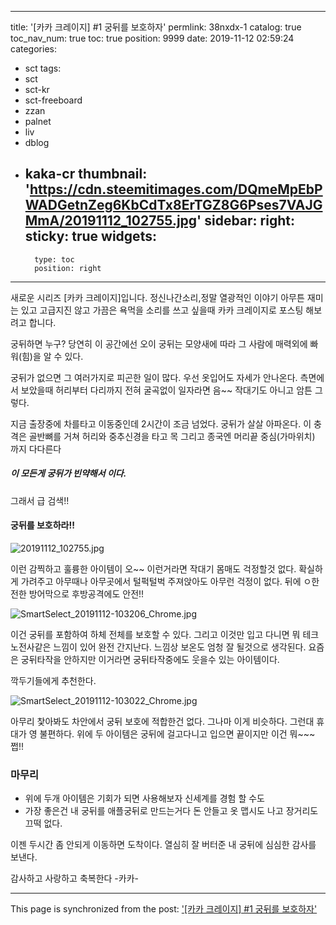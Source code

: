 
---
title: '[카카 크레이지] #1 궁뒤를 보호하자'
permlink: 38nxdx-1
catalog: true
toc_nav_num: true
toc: true
position: 9999
date: 2019-11-12 02:59:24
categories:
- sct
tags:
- sct
- sct-kr
- sct-freeboard
- zzan
- palnet
- liv
- dblog
- kaka-cr
thumbnail: 'https://cdn.steemitimages.com/DQmeMpEbPWADGetnZeg6KbCdTx8ErTGZ8G6Pses7VAJGMmA/20191112_102755.jpg'
sidebar:
    right:
        sticky: true
widgets:
    -
        type: toc
        position: right
---


새로운 시리즈 [카카 크레이지]입니다.
정신나간소리,정말 열광적인 이야기 아무튼
재미는 있고 고급지진 않고 가끔은 욕먹을 소리를
쓰고 싶을때 카카 크레이지로 포스팅 해보려고 합니다.

궁뒤하면 누구? 당연히 이 공간에선 오이
궁뒤는 모양새에 따라 그 사람에 매력외에
빠워(힘)을 알 수 있다.

궁뒤가 없으면 그 여러가지로 피곤한 일이 많다.
우선 옷입어도 자세가 안나온다.
측면에서 보았을때 허리부터 다리까지
전혀 굴곡없이 일자라면 음~~ 작대기도 아니고
암튼 그렇다.  

지금 출장중에 차를타고 이동중인데 2시간이 
조금 넘었다. 궁뒤가 살살 아파온다. 
이 충격은 골반뼈를 거쳐 허리와 중추신경을 타고
목 그리고 종국엔 머리끝 중심(가마위치) 까지 다다른다

##### 이 모든게 궁뒤가 빈약해서 이다.

그래서 급 검색!!
#### 궁뒤를 보호하라!!
![20191112_102755.jpg](https://cdn.steemitimages.com/DQmeMpEbPWADGetnZeg6KbCdTx8ErTGZ8G6Pses7VAJGMmA/20191112_102755.jpg)

이런 감찍하고 훌륭한 아이템이 오~~
이런거라면 작대기 몸매도 걱정할것 없다.
확실하게 가려주고 아무때나 아무곳에서
털퍽털벅 주져앉아도 아무런 걱정이 없다.
뒤에 ㅇ한전한 방어막으로 후방공격에도 안전!!

![SmartSelect_20191112-103206_Chrome.jpg](https://cdn.steemitimages.com/DQmP7satAsrAHZoyqauvr22XQp6Tqcx9KDDtvZrseYGagVm/SmartSelect_20191112-103206_Chrome.jpg)

이건 궁뒤를 포함하여 하체 전체를 보호할 수 있다.
그리고 이것만 입고 다니면 뭐 테크노전사같은 느낌이
있어 완전 간지난다. 느낌상 보온도 엄청 잘 될것으로
생각된다. 요즘은 궁뒤타작을 안하지만 이거라면
궁뒤타작중에도 웃을수 있는 아이템이다.

깍두기들에게 추천한다.

![SmartSelect_20191112-103022_Chrome.jpg](https://cdn.steemitimages.com/DQmbfnfLryu3VhCuWDmyshYChE4ioJjuo8KhN3tEMpawzA8/SmartSelect_20191112-103022_Chrome.jpg)

아무리 찿아봐도 차안에서 궁뒤 보호에 적합한건
없다. 그나마 이게 비슷하다. 그런대 휴대가 영
불편하다. 위에 두 아이템은 궁뒤에 걸고다니고
입으면 끝이지만 이건 뭐~~~ 쩝!!

### 마무리
- 위에 두개 아이템은 기회가 되면 사용해보자
신세계를 경험 할 수도
- 가장 좋은건 내 궁뒤를 애플궁뒤로 만드는거다
돈 안들고 옷 맵시도 나고 장거리도 끄떡 없다.

이젠 두시간 좀 안되게 이동하면 도착이다.
열심히 잘 버터준 내 궁뒤에 심심한 감사를
보낸다.

감사하고 사랑하고 축복한다 -카카-

- - -

This page is synchronized from the post: ['[카카 크레이지] #1 궁뒤를 보호하자'](https://steemit.com/@kibumh/38nxdx-1)
